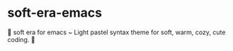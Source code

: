 # soft-era-emacs
🌸 soft era for emacs ~ Light pastel syntax theme for soft, warm, cozy, cute coding. 🌱
